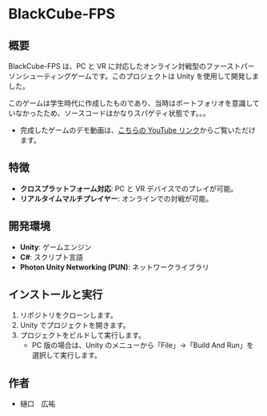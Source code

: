 # BlackCube-FPS

## 概要

BlackCube-FPS は、PC と VR に対応したオンライン対戦型のファーストパーソンシューティングゲームです。このプロジェクトは Unity を使用して開発しました。

このゲームは学生時代に作成したものであり、当時はポートフォリオを意識していなかったため、ソースコードはかなりスパゲティ状態です。。。

- 完成したゲームのデモ動画は、[こちらの YouTube リンク](https://youtu.be/Vjga6WCmYYA)からご覧いただけます。

## 特徴

- **クロスプラットフォーム対応**: PC と VR デバイスでのプレイが可能。
- **リアルタイムマルチプレイヤー**: オンラインでの対戦が可能。

## 開発環境

- **Unity**: ゲームエンジン
- **C#**: スクリプト言語
- **Photon Unity Networking (PUN)**: ネットワークライブラリ

## インストールと実行

1. リポジトリをクローンします。
2. Unity でプロジェクトを開きます。
3. プロジェクトをビルドして実行します。
   - PC 版の場合は、Unity のメニューから「File」→「Build And Run」を選択して実行します。

## 作者

- 樋口　広祐
